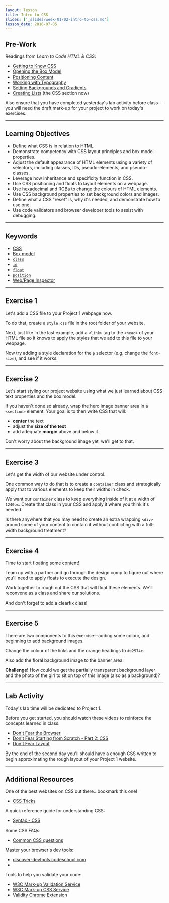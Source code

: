 ```yaml
---
layout: lesson
title: Intro to CSS
slides: ['_slides/week-01/02-intro-to-css.md']
lesson_date: 2016-07-05
---
```


## Pre-Work

Readings from *Learn to Code HTML & CSS*:

- [Getting to Know CSS](http://learn.shayhowe.com/html-css/getting-to-know-css/)
- [Opening the Box Model](http://learn.shayhowe.com/html-css/opening-the-box-model/)
- [Positioning Content](http://learn.shayhowe.com/html-css/positioning-content/)
- [Working with Typography](http://learn.shayhowe.com/html-css/working-with-typography/)
- [Setting Backgrounds and Gradients](http://learn.shayhowe.com/html-css/setting-backgrounds-and-gradients/)
- [Creating Lists](http://learn.shayhowe.com/html-css/creating-lists/) (the CSS section now)

Also ensure that you have completed yesterday's lab activity before class&mdash;you will need the draft mark-up for your project to work on today's exercises.

---

## Learning Objectives

- Define what CSS is in relation to HTML.
- Demonstrate competency with CSS layout principles and box model properties.
- Adjust the default appearance of HTML elements using a variety of selectors, including classes, IDs, pseudo-elements, and pseudo-classes.
- Leverage how inheritance and specificity function in CSS.
- Use CSS positioning and floats to layout elements on a webpage.
- Use hexadecimal and RGBa to change the colours of HTML elements.
- Use CSS background properties to set background colors and images.
- Define what a CSS "reset" is, why it's needed, and demonstrate how to use one.
- Use code validators and browser developer tools to assist with debugging.

---

## Keywords

- [CSS](https://developer.mozilla.org/en-US/docs/Web/CSS)
- [Box model](https://developer.mozilla.org/en-US/docs/Web/CSS/box_model)
- [`class`](https://developer.mozilla.org/en-US/docs/Web/HTML/Global_attributes/class)
- [`id`](https://developer.mozilla.org/en-US/docs/Web/HTML/Global_attributes/id)
- [`float`](https://developer.mozilla.org/en/docs/Web/CSS/float)
- [`position`](https://developer.mozilla.org/en/docs/Web/CSS/position)
- [Web/Page Inspector](https://developer.mozilla.org/en-US/docs/Tools/Page_Inspector)

---

## Exercise 1

Let's add a CSS file to your Project 1 webpage now.

To do that, create a `style.css` file in the root folder of your website.

Next, just like in the last example, add a `<link>` tag to the `<head>` of your HTML file so it knows to apply the styles that we add to this file to your webpage.

Now try adding a style declaration for the `p` selector (e.g. change the `font-size`), and see if it works.

---

## Exercise 2

Let's start styling our project website using what we just learned about CSS text properties and the box model.

If you haven't done so already, wrap the hero image banner area in a `<section>` element. Your goal is to then write CSS that will:

- **center** the text
- adjust the **size of the text**
- add adequate **margin** above and below it

Don't worry about the background image yet, we'll get to that.

---

## Exercise 3

Let's get the width of our website under control.

One common way to do that is to create a `container` class and strategically apply that to various elements to keep their widths in check.

We want our `container` class to keep everything inside of it at a width of `1240px`. Create that class in your CSS and apply it where you think it's needed.

Is there anywhere that you may need to create an extra wrapping `<div>` around some of your content to contain it without conflicting with a full-width background treatment?

---

## Exercise 4

Time to start floating some content!

Team up with a partner and go through the design comp to figure out where you'll need to apply floats to execute the design.

Work together to rough out the CSS that will float these elements. We'll reconvene as a class and share our solutions.

And don't forget to add a clearfix class!

---

## Exercise 5

There are two components to this exercise&mdash;adding some colour, and beginning to add background images.

Change the colour of the links and the orange headings to `#e2574c`.

Also add the floral background image to the banner area.

**Challenge!** How could we get the partially transparent background layer and the photo of the girl to sit on top of this image (also as a background)?

---

## Lab Activity

Today's lab time will be dedicated to Project 1.

Before you get started, you should watch these videos to reinforce the concepts learned in class:

- [Don't Fear the Browser](http://www.dontfeartheinternet.com/03-the-browser/)
- [Don't Fear Starting from Scratch - Part 2: CSS](http://www.dontfeartheinternet.com/05-from-scratch/)
- [Don't Fear Layout](http://www.dontfeartheinternet.com/08-layout/)

By the end of the second day you'll should have a enough CSS written to begin approximating the rough layout of your Project 1 website.

---

## Additional Resources

One of the best websites on CSS out there...bookmark this one!

- [CSS Tricks](https://css-tricks.com/)

A quick reference guide for understanding CSS:

- [Syntax - CSS](https://developer.mozilla.org/en-US/docs/Web/CSS/Syntax)

Some CSS FAQs:

- [Common CSS questions](https://developer.mozilla.org/en-US/docs/Web/CSS/Common_CSS_Questions)

Master your browser's dev tools:

- [discover-devtools.codeschool.com](http://discover-devtools.codeschool.com/)
- [](https://developers.google.com/web/updates/2016/06/devtools-digest)

Tools to help you validate your code:

- [W3C Mark-up Validation Service](https://validator.w3.org/)
- [W3C Mark-up CSS Service](https://jigsaw.w3.org/css-validator/)
- [Validity Chrome Extension](https://chrome.google.com/webstore/detail/validity/bbicmjjbohdfglopkidebfccilipgeif)
